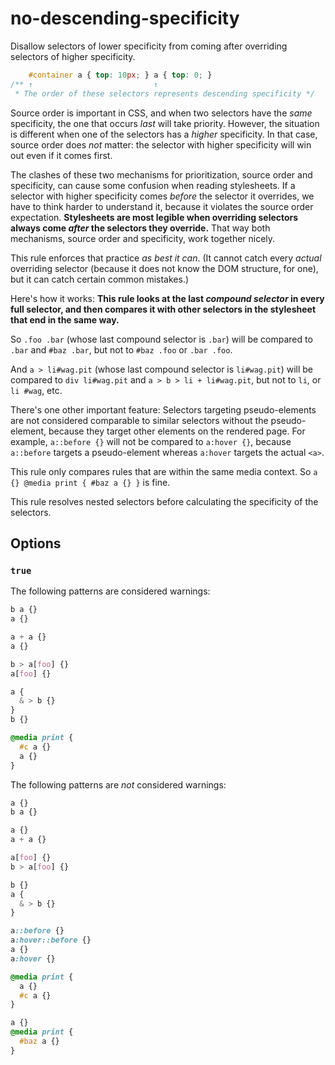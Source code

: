 # no-descending-specificity

Disallow selectors of lower specificity from coming after overriding selectors of higher specificity.

```css
    #container a { top: 10px; } a { top: 0; }
/** ↑                           ↑
 * The order of these selectors represents descending specificity */
```

Source order is important in CSS, and when two selectors have the *same* specificity, the one that occurs *last* will take priority. However, the situation is different when one of the selectors has a *higher* specificity. In that case, source order does *not* matter: the selector with higher specificity will win out even if it comes first.

The clashes of these two mechanisms for prioritization, source order and specificity, can cause some confusion when reading stylesheets. If a selector with higher specificity comes *before* the selector it overrides, we have to think harder to understand it, because it violates the source order expectation. **Stylesheets are most legible when overriding selectors always come *after* the selectors they override.** That way both mechanisms, source order and specificity, work together nicely.

This rule enforces that practice *as best it can*. (It cannot catch every *actual* overriding selector (because it does not know the DOM structure, for one), but it can catch certain common mistakes.)

Here's how it works: **This rule looks at the last *compound selector* in every full selector, and then compares it with other selectors in the stylesheet that end in the same way.**

So `.foo .bar` (whose last compound selector is `.bar`) will be compared to `.bar` and `#baz .bar`, but not to `#baz .foo` or `.bar .foo`.

And `a > li#wag.pit` (whose last compound selector is `li#wag.pit`) will be compared to `div li#wag.pit` and `a > b > li + li#wag.pit`, but not to `li`, or `li #wag`, etc.

There's one other important feature: Selectors targeting pseudo-elements are not considered comparable to similar selectors without the pseudo-element, because they target other elements on the rendered page. For example, `a::before {}` will not be compared to `a:hover {}`, because `a::before` targets a pseudo-element whereas `a:hover` targets the actual `<a>`.

This rule only compares rules that are within the same media context. So `a {} @media print { #baz a {} }` is fine.

This rule resolves nested selectors before calculating the specificity of the selectors.

## Options

### `true`

The following patterns are considered warnings:

```css
b a {}
a {}
```

```css
a + a {}
a {}
```

```css
b > a[foo] {}
a[foo] {}
```

```css
a {
  & > b {}
}
b {}
```

```css
@media print {
  #c a {}
  a {}
}
```

The following patterns are *not* considered warnings:

```css
a {}
b a {}
```

```css
a {}
a + a {}
```

```css
a[foo] {}
b > a[foo] {}
```

```css
b {}
a {
  & > b {}
}
```

```css
a::before {}
a:hover::before {}
a {}
a:hover {}
```

```css
@media print {
  a {}
  #c a {}
}
```

```css
a {}
@media print {
  #baz a {}
}
```
